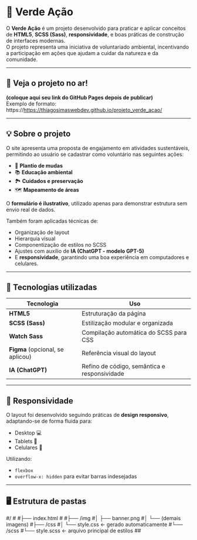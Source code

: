 # 🌱 Verde Ação

O **Verde Ação** é um projeto desenvolvido para praticar e aplicar conceitos de **HTML5**, **SCSS (Sass)**, **responsividade**, e boas práticas de construção de interfaces modernas.  
O projeto representa uma iniciativa de voluntariado ambiental, incentivando a participação em ações que ajudam a cuidar da natureza e da comunidade.

---

## 🔗 Veja o projeto no ar!
**(coloque aqui seu link do GitHub Pages depois de publicar)**  
Exemplo de formato:  
https://https://thiagosimaswebdev.github.io/projeto_verde_acao/

---

## 💡 Sobre o projeto

O site apresenta uma proposta de engajamento em atividades sustentáveis, permitindo ao usuário se cadastrar como voluntário nas seguintes ações:

- 🌳 **Plantio de mudas**
- 📚 **Educação ambiental**
- 🏞️ **Cuidados e preservação**
- 🗺️ **Mapeamento de áreas**

O **formulário é ilustrativo**, utilizado apenas para demonstrar estrutura sem envio real de dados.

Também foram aplicadas técnicas de:

- Organização de layout
- Hierarquia visual
- Componentização de estilos no SCSS
- Ajustes com auxílio de **IA (ChatGPT - modelo GPT-5)**
- E **responsividade**, garantindo uma boa experiência em computadores e celulares.

---

## 🧩 Tecnologias utilizadas

| Tecnologia | Uso |
|-----------|-----|
| **HTML5** | Estruturação da página |
| **SCSS (Sass)** | Estilização modular e organizada |
| **Watch Sass** | Compilação automática do SCSS para CSS |
| **Figma** (opcional, se aplicou) | Referência visual do layout |
| **IA (ChatGPT)** | Refino de código, semântica e responsividade |

---

## 📱 Responsividade

O layout foi desenvolvido seguindo práticas de **design responsivo**, adaptando-se de forma fluida para:

- Desktop 💻
- Tablets 📘
- Celulares 📱

Utilizando:

- `flexbox`
- `overflow-x: hidden` para evitar barras indesejadas

---

## 🖥️ Estrutura de pastas ##
#/                                            #
#├── index.html                               #
#├── /img
#│ ├── banner.png
#│ └── (demais imagens)
#├── /css
#│ └── style.css ← gerado automaticamente
#└── /scss
#└── style.scss ← arquivo principal de estilos ##
